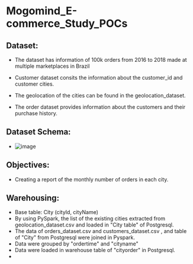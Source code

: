 # Mogomind_E-commerce_Study_POCs
## Dataset: 
- The dataset has information of 100k orders from 2016 to 2018 made at multiple marketplaces in Brazil

- Customer dataset consits the information about the customer_id and customer cities.
- The geolocation of the cities can be found in the geolocation_dataset.
- The order dataset provides information about the customers and their purchase history.

## Dataset Schema: 
- ![image](https://user-images.githubusercontent.com/73495027/169897014-ab0a7d2f-0662-48e4-9c71-227cc48ed010.png) 

## Objectives: 
- Creating a report of the monthly number of orders in each city.

## Warehousing:
- Base table: City (cityId, cityName)
- By using PySpark, the list of the existing cities extracted from geolocation_dataset.csv and loaded in "City table" of Postgresql.
- The data of orders_dataset.csv and customers_dataset.csv , and table of "City" from Postgresql were joined in Pyspark. 
- Data were grouped by "ordertime" and "cityname"
- Data were loaded in warehouse table of "cityorder" in Postgresql.
-   

 
